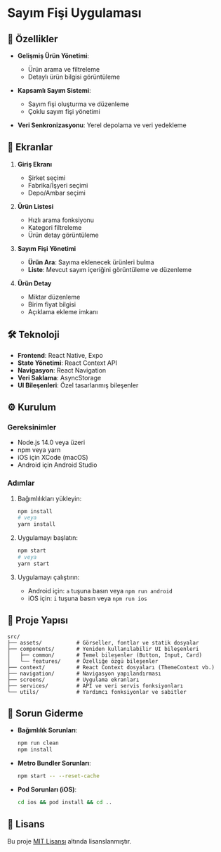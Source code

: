 # Sayım Fişi Uygulaması

## 🚀 Özellikler


- **Gelişmiş Ürün Yönetimi**: 
  - Ürün arama ve filtreleme
  - Detaylı ürün bilgisi görüntüleme
 
- **Kapsamlı Sayım Sistemi**:
  - Sayım fişi oluşturma ve düzenleme
  - Çoklu sayım fişi yönetimi

- **Veri Senkronizasyonu**: Yerel depolama ve veri yedekleme

## 📱 Ekranlar

1. **Giriş Ekranı**
   - Şirket seçimi
   - Fabrika/İşyeri seçimi
   - Depo/Ambar seçimi
   
2. **Ürün Listesi**
   - Hızlı arama fonksiyonu
   - Kategori filtreleme
   - Ürün detay görüntüleme
   
3. **Sayım Fişi Yönetimi**
   - **Ürün Ara**: Sayıma eklenecek ürünleri bulma
   - **Liste**: Mevcut sayım içeriğini görüntüleme ve düzenleme
   
4. **Ürün Detay**
   - Miktar düzenleme
   - Birim fiyat bilgisi
   - Açıklama ekleme imkanı
   

## 🛠️ Teknoloji

- **Frontend**: React Native, Expo
- **State Yönetimi**: React Context API
- **Navigasyon**: React Navigation
- **Veri Saklama**: AsyncStorage
- **UI Bileşenleri**: Özel tasarlanmış bileşenler

## ⚙️ Kurulum

### Gereksinimler

- Node.js 14.0 veya üzeri
- npm veya yarn
- iOS için XCode (macOS)
- Android için Android Studio

### Adımlar


1. Bağımlılıkları yükleyin:
   ```bash
   npm install
   # veya
   yarn install
   ```

2. Uygulamayı başlatın:
   ```bash
   npm start
   # veya
   yarn start
   ```

3. Uygulamayı çalıştırın:
   - Android için: `a` tuşuna basın veya `npm run android`
   - iOS için: `i` tuşuna basın veya `npm run ios`

## 📂 Proje Yapısı

```
src/
├── assets/           # Görseller, fontlar ve statik dosyalar
├── components/       # Yeniden kullanılabilir UI bileşenleri
│   ├── common/       # Temel bileşenler (Button, Input, Card)
│   └── features/     # Özelliğe özgü bileşenler
├── context/          # React Context dosyaları (ThemeContext vb.)
├── navigation/       # Navigasyon yapılandırması
├── screens/          # Uygulama ekranları
├── services/         # API ve veri servis fonksiyonları
└── utils/            # Yardımcı fonksiyonlar ve sabitler
```

## 🔧 Sorun Giderme

- **Bağımlılık Sorunları**:
  ```bash
  npm run clean
  npm install
  ```

- **Metro Bundler Sorunları**:
  ```bash
  npm start -- --reset-cache
  ```

- **Pod Sorunları (iOS)**:
  ```bash
  cd ios && pod install && cd ..
  ```

## 📄 Lisans

Bu proje [MIT Lisansı](LICENSE) altında lisanslanmıştır.
